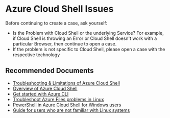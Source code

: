 <properties
	pageTitle="Problems related to Azure Cloud Shell (BASH / Powershell)"
	description="Problems related to Azure Cloud Shell (BASH / Powershell)"
	service="microsoft.cloudshell"
	resource=""
	authors="johnnygetHub"
	ms.author="johnnyc"
	displayOrder=""
	selfHelpType="generic"
	supportTopicIds="32584384,32584385,32592920,32584386,32589452,32584387,32584388,32584389"
	resourceTags=""
	productPesIds="16304"
	cloudEnvironments="public"
	articleId="503fac72-f932-4dc4-987e-7421f726aeee"
/>

# Azure Cloud Shell Issues

Before continuing to create a case, ask yourself:

* Is the Problem with Cloud Shell or the underlying Service? For example, if Cloud Shell is throwing an Error or Cloud Shell doesn't work with a particular Browser, then continue to open a case. 
* If the problem is not specific to Cloud Shell, please open a case with the respective technology

## **Recommended Documents**

* [Troubleshooting & Limitations of Azure Cloud Shell](https://docs.microsoft.com/azure/cloud-shell/troubleshooting)<br>
* [Overview of Azure Cloud Shell](https://docs.microsoft.com/azure/cloud-shell/overview)<br>
* [Get started with Azure CLI](https://docs.microsoft.com/cli/azure/get-started-with-azure-cli?view=azure-cli-latest)<br>
* [Troubleshoot Azure Files problems in Linux](https://docs.microsoft.com/cli/azure/get-started-with-azure-cli?view=azure-cli-latest)<br>
* [PowerShell in Azure Cloud Shell for Windows users](https://docs.microsoft.com/azure/cloud-shell/cloud-shell-windows-users)<br>
* [Guide for users who are not familiar with Linux systems](https://docs.microsoft.com/powershell/azure/get-started-azureps)
